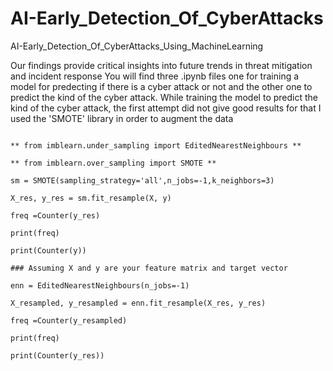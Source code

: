 # AI-Early_Detection_Of_CyberAttacks
AI-Early_Detection_Of_CyberAttacks_Using_MachineLearning

Our findings provide critical insights into future trends in threat mitigation and incident response
You will find three .ipynb files one for training a model for predecting if there is a cyber attack or not
and the other one to predict the kind of the cyber attack.
While training the model to predict the kind of the cyber attack, the first attempt did not give good results
for that I used the 'SMOTE' library in order to augment the data 

```

** from imblearn.under_sampling import EditedNearestNeighbours **

** from imblearn.over_sampling import SMOTE **

sm = SMOTE(sampling_strategy='all',n_jobs=-1,k_neighbors=3)

X_res, y_res = sm.fit_resample(X, y)

freq =Counter(y_res)

print(freq)

print(Counter(y))

### Assuming X and y are your feature matrix and target vector

enn = EditedNearestNeighbours(n_jobs=-1)

X_resampled, y_resampled = enn.fit_resample(X_res, y_res)

freq =Counter(y_resampled)

print(freq)

print(Counter(y_res))

```
